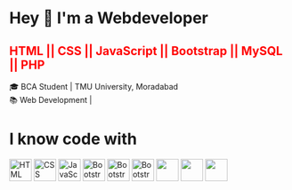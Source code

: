 
<h1>Hey 👋 I'm a Webdeveloper</h1>
<h2 style="color:red;">HTML || CSS || JavaScript || Bootstrap || MySQL || PHP </h2>
🎓 BCA Student | TMU University, Moradabad<br>
📚 Web Development | 
<br>
<h1>I know code with</h1>
<div align="left">
  <img src="https://cdn.jsdelivr.net/gh/devicons/devicon/icons/html5/html5-original.svg" height="40" width="40" alt="HTML logo" />
  <img src="https://cdn.jsdelivr.net/gh/devicons/devicon/icons/css3/css3-original.svg" height="40" alt="CSS logo" />
  <img src="https://cdn.jsdelivr.net/gh/devicons/devicon/icons/javascript/javascript-original.svg" height="40" alt="JavaScript logo" />
  <img src="https://cdn.jsdelivr.net/gh/devicons/devicon/icons/bootstrap/bootstrap-original.svg" height="40" alt="Bootstrap logo" />
  <img src="https://cdn.jsdelivr.net/gh/devicons/devicon/icons/react/react-original.svg" height="40" alt="Bootstrap logo" />
  <img src="https://cdn.jsdelivr.net/gh/devicons/devicon@latest/icons/xml/xml-original.svg" height="40" alt="Bootstrap logo" />
  <img src="https://cdn.jsdelivr.net/gh/devicons/devicon@latest/icons/c/c-original.svg"  height="40"  />
  <img src="https://cdn.jsdelivr.net/gh/devicons/devicon@latest/icons/cplusplus/cplusplus-original.svg"  height="40" />
  <img src="https://cdn.jsdelivr.net/gh/devicons/devicon@latest/icons/azuresqldatabase/azuresqldatabase-original.svg"  height="40" />
          
 

          
</div>
